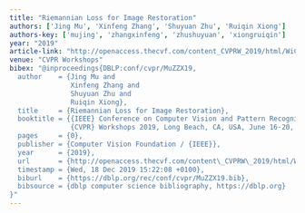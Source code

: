 ```yaml
---
title: "Riemannian Loss for Image Restoration"
authors: ['Jing Mu', 'Xinfeng Zhang', 'Shuyuan Zhu', 'Ruiqin Xiong']
authors-key: ['mujing', 'zhangxinfeng', 'zhushuyuan', 'xiongruiqin']
year: "2019"
article-link: "http://openaccess.thecvf.com/content_CVPRW_2019/html/WiCV/Mu_Riemannian_Loss_for_Image_Restoration_CVPRW_2019_paper.html"
venue: "CVPR Workshops"
bibex: "@inproceedings{DBLP:conf/cvpr/MuZZX19,
  author    = {Jing Mu and
               Xinfeng Zhang and
               Shuyuan Zhu and
               Ruiqin Xiong},
  title     = {Riemannian Loss for Image Restoration},
  booktitle = {{IEEE} Conference on Computer Vision and Pattern Recognition Workshops,
               {CVPR} Workshops 2019, Long Beach, CA, USA, June 16-20, 2019},
  pages     = {0},
  publisher = {Computer Vision Foundation / {IEEE}},
  year      = {2019},
  url       = {http://openaccess.thecvf.com/content\_CVPRW\_2019/html/WiCV/Mu\_Riemannian\_Loss\_for\_Image\_Restoration\_CVPRW\_2019\_paper.html},
  timestamp = {Wed, 18 Dec 2019 15:22:08 +0100},
  biburl    = {https://dblp.org/rec/conf/cvpr/MuZZX19.bib},
  bibsource = {dblp computer science bibliography, https://dblp.org}
}"
---
```

